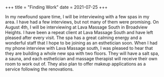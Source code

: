 +++
title = "Finding Work"
date = 2021-07-25
+++

In my newfound spare time, I will be interviewing with a few spas in my area. I have had a few interviews, but not many of them were promising. On August 4th, I will be interviewing at Lava Massage South in Broadview Heights. I have been a repeat client at Lava Massage South and have left pleased after every visit. The spa has a great calming energy and a wonderful staff that I hope to be joining as an esthetician soon. 
When I had my phone interview with Lava Massage south, I was pleased to hear that they are building a whole new spa with two floors. They will have a salt spa, a sauna, and each esthetician and massage therapist will receive their own room to work out of. They also plan to offer makeup applications as a service following the renovations.


